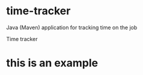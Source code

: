 # time-tracker
Java (Maven) application for tracking time on the job

Time tracker


# this is an example
